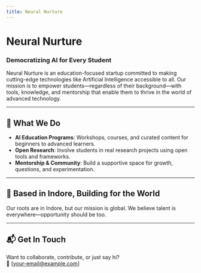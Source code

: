 ```yaml
---
title: Neural Nurture
---
```


<!-- Load custom CSS -->
<link rel="stylesheet" href="{{ '/assets/css/custom.css' | relative_url }}">

# Neural Nurture

### Democratizing AI for Every Student

Neural Nurture is an education-focused startup committed to making cutting-edge technologies like Artificial Intelligence accessible to all. Our mission is to empower students—regardless of their background—with tools, knowledge, and mentorship that enable them to thrive in the world of advanced technology.

---

## 🚀 What We Do

- **AI Education Programs**: Workshops, courses, and curated content for beginners to advanced learners.
- **Open Research**: Involve students in real research projects using open tools and frameworks.
- **Mentorship & Community**: Build a supportive space for growth, questions, and experimentation.

---

## 📍 Based in Indore, Building for the World

Our roots are in Indore, but our mission is global. We believe talent is everywhere—opportunity should be too.

---

## 📬 Get In Touch

Want to collaborate, contribute, or just say hi?  
📧 [your-email@example.com]